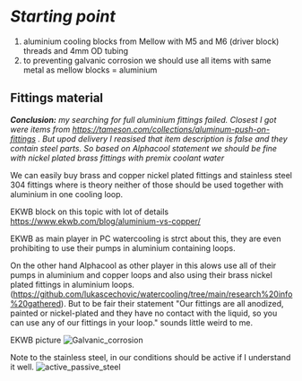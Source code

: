 # *Starting point*

1. aluminium cooling blocks from Mellow with M5 and M6 (driver block) threads and 4mm OD tubing
2. to preventing galvanic corrosion we should use all items with same metal as mellow blocks = aluminium

## Fittings material

***Conclusion:** my searching for full aluminium fittings failed. Closest I got were items from https://tameson.com/collections/aluminum-push-on-fittings . But upod delivery I reasised that item description is false and they contain steel parts. So based on Alphacool statement we should be fine with nickel plated brass fittings with premix coolant water*

We can easily buy brass and copper nickel plated fittings and stainless steel 304 fittings where is theory neither of those should be used together with aluminium in one cooling loop.

EKWB block on this topic with lot of details https://www.ekwb.com/blog/aluminium-vs-copper/

EKWB as main player in PC watercooling is strct about this, they are even prohibiting to use their pumps in aluminium containing loops.

On the other hand Alphacool as other player in this alows use all of their pumps in aluminium and copper loops and also using their brass nickel plated fittings in aluminium loops. (https://github.com/lukascechovic/watercooling/tree/main/research%20info%20gathered). But to be fair their statement "Our fittings are all anodized, painted or nickel-plated and they have no contact with the liquid, so you can use any of our fittings in your loop." sounds little weird to me.



EKWB picture
![Galvanic_corrosion](https://github.com/lukascechovic/watercooling/assets/12114252/ca4c85e1-87f3-46e5-969b-c8483d84e946)

Note to the stainless steel, in our conditions should be active if I understand it well.
![active_passive_steel](https://github.com/lukascechovic/watercooling/assets/12114252/8e20c115-9d38-43ed-864a-3a504bc31669)



